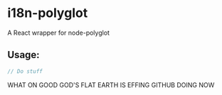 i18n-polyglot
=============

A React wrapper for node-polyglot

## Usage:

```javascript
// Do stuff
```

WHAT ON GOOD GOD'S FLAT EARTH IS EFFING GITHUB DOING NOW
